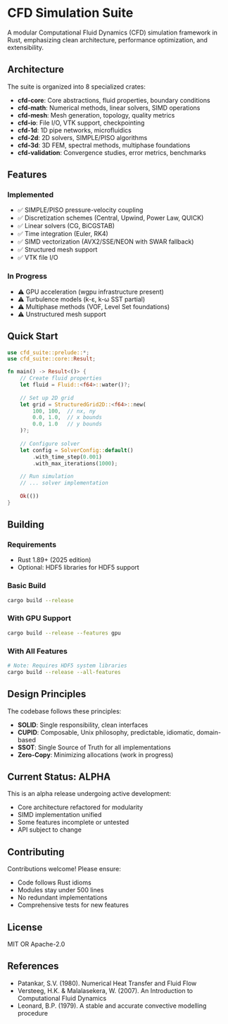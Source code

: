# CFD Simulation Suite

A modular Computational Fluid Dynamics (CFD) simulation framework in Rust, emphasizing clean architecture, performance optimization, and extensibility.

## Architecture

The suite is organized into 8 specialized crates:

- **cfd-core**: Core abstractions, fluid properties, boundary conditions
- **cfd-math**: Numerical methods, linear solvers, SIMD operations
- **cfd-mesh**: Mesh generation, topology, quality metrics
- **cfd-io**: File I/O, VTK support, checkpointing
- **cfd-1d**: 1D pipe networks, microfluidics
- **cfd-2d**: 2D solvers, SIMPLE/PISO algorithms
- **cfd-3d**: 3D FEM, spectral methods, multiphase foundations
- **cfd-validation**: Convergence studies, error metrics, benchmarks

## Features

### Implemented
- ✅ SIMPLE/PISO pressure-velocity coupling
- ✅ Discretization schemes (Central, Upwind, Power Law, QUICK)
- ✅ Linear solvers (CG, BiCGSTAB)
- ✅ Time integration (Euler, RK4)
- ✅ SIMD vectorization (AVX2/SSE/NEON with SWAR fallback)
- ✅ Structured mesh support
- ✅ VTK file I/O

### In Progress
- ⚠️ GPU acceleration (wgpu infrastructure present)
- ⚠️ Turbulence models (k-ε, k-ω SST partial)
- ⚠️ Multiphase methods (VOF, Level Set foundations)
- ⚠️ Unstructured mesh support

## Quick Start

```rust
use cfd_suite::prelude::*;
use cfd_suite::core::Result;

fn main() -> Result<()> {
    // Create fluid properties
    let fluid = Fluid::<f64>::water()?;
    
    // Set up 2D grid
    let grid = StructuredGrid2D::<f64>::new(
        100, 100,  // nx, ny
        0.0, 1.0,  // x bounds
        0.0, 1.0   // y bounds
    )?;
    
    // Configure solver
    let config = SolverConfig::default()
        .with_time_step(0.001)
        .with_max_iterations(1000);
    
    // Run simulation
    // ... solver implementation
    
    Ok(())
}
```

## Building

### Requirements
- Rust 1.89+ (2025 edition)
- Optional: HDF5 libraries for HDF5 support

### Basic Build
```bash
cargo build --release
```

### With GPU Support
```bash
cargo build --release --features gpu
```

### With All Features
```bash
# Note: Requires HDF5 system libraries
cargo build --release --all-features
```

## Design Principles

The codebase follows these principles:
- **SOLID**: Single responsibility, clean interfaces
- **CUPID**: Composable, Unix philosophy, predictable, idiomatic, domain-based
- **SSOT**: Single Source of Truth for all implementations
- **Zero-Copy**: Minimizing allocations (work in progress)

## Current Status: ALPHA

This is an alpha release undergoing active development:
- Core architecture refactored for modularity
- SIMD implementation unified
- Some features incomplete or untested
- API subject to change

## Contributing

Contributions welcome! Please ensure:
- Code follows Rust idioms
- Modules stay under 500 lines
- No redundant implementations
- Comprehensive tests for new features

## License

MIT OR Apache-2.0

## References

- Patankar, S.V. (1980). Numerical Heat Transfer and Fluid Flow
- Versteeg, H.K. & Malalasekera, W. (2007). An Introduction to Computational Fluid Dynamics
- Leonard, B.P. (1979). A stable and accurate convective modelling procedure
